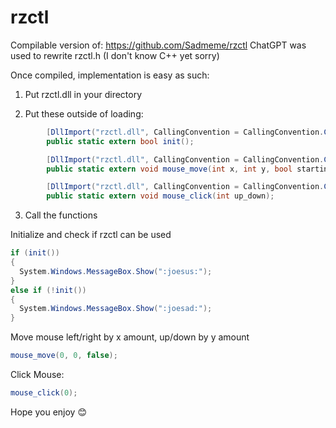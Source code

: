 # rzctl
Compilable version of: https://github.com/Sadmeme/rzctl
ChatGPT was used to rewrite rzctl.h (I don't know C++ yet sorry)

Once compiled, implementation is easy as such:

1. Put rzctl.dll in your directory

2. Put these outside of loading:
```c#
        [DllImport("rzctl.dll", CallingConvention = CallingConvention.Cdecl)]
        public static extern bool init();
```
```c#
        [DllImport("rzctl.dll", CallingConvention = CallingConvention.Cdecl)]
        public static extern void mouse_move(int x, int y, bool starting_point);
```
```c#
        [DllImport("rzctl.dll", CallingConvention = CallingConvention.Cdecl)]
        public static extern void mouse_click(int up_down);
```

3. Call the functions

Initialize and check if rzctl can be used
```c#
if (init())
{
  System.Windows.MessageBox.Show(":joesus:");
}
else if (!init())
{
  System.Windows.MessageBox.Show(":joesad:");
}
```
Move mouse left/right by x amount, up/down by y amount
```c#
mouse_move(0, 0, false);
```
Click Mouse:
```c#
mouse_click(0);
```

Hope you enjoy 😊
